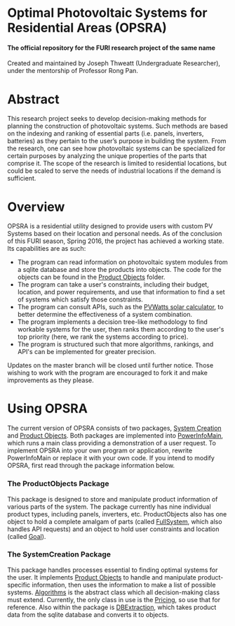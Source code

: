 # Optimal Photovoltaic Systems for Residential Areas (OPSRA)
#### The official repository for the FURI research project of the same name
Created and maintained by Joseph Thweatt (Undergraduate Researcher), under the mentorship of Professor Rong Pan.

# Abstract
This research project seeks to develop decision-making methods for planning the construction of photovoltaic systems. Such methods are based on the indexing and ranking of essential parts (i.e. panels, inverters, batteries) as they pertain to the user’s purpose in building the system. From the research, one can see how photovoltaic systems can be specialized for certain purposes by analyzing the unique properties of the parts that comprise it. The scope of the research is limited to residential locations, but could be scaled to serve the needs of industrial locations if the demand is sufficient.

# Overview
OPSRA is a residential utility designed to provide users with custom PV Systems based on their location and personal needs. As of the conclusion of this FURI season, Spring 2016, the project has achieved a working state. Its capabilities are as such:
* The program can read information on photovoltaic system modules from a sqlite database and store the products into objects. The code for the objects can be found in the [Product Objects] folder.
* The program can take a user's constraints, including their budget, location, and power requirements, and use that information to find a set of systems which satisfy those constraints.
* The program can consult APIs, such as the [PVWatts solar calculator], to better determine the effectiveness of a system combination.
* The program implements a decision tree-like methodology to find workable systems for the user, then ranks them according to the user's top priority (here, we rank the systems according to price).
* The program is structured such that more algorithms, rankings, and API's can be implemented for greater precision.

Updates on the master branch will be closed until further notice. Those wishing to work with the program are encouraged to fork it and make improvements as they please.

# Using OPSRA
The current version of OPSRA consists of two packages, [System Creation] and [Product Objects]. Both packages are implemented into [PowerInfoMain], which runs a main class providing a demonstration of a user request. To implement OPSRA into your own program or application, rewrite PowerInfoMain or replace it with your own code. If you intend to modify OPSRA, first read through the package information below.

### The ProductObjects Package
This package is designed to store and manipulate product information of various parts of the system. The package currently has nine individual product types, including panels, inverters, etc. ProductObjects also has one object to hold a complete amalgam of parts (called [FullSystem], which also handles API requests) and an object to hold user constraints and location (called [Goal]). 

### The SystemCreation Package
This package handles processes essential to finding optimal systems for the user. It implements [Product Objects] to handle and manipulate product-specific information, then uses the information to make a list of possible systems. [Algorithms] is the abstract class which all decision-making class must extend. Currently, the only class in use is the [Pricing], so use that for reference. Also within the package is [DBExtraction], which takes product data from the sqlite database and converts it to objects.



[System Creation]: </src/SystemCreation>
[Product Objects]: </src/ProductObjects>
[PowerInfoMain]: </src/PowerInfoMain.java>
[FullSystem]: </src/ProductObjects/FullSystem.java>
[Goal]: </src/ProductObjects/Goal.java>
[DBExtraction]: </src/SystemCreation/DBExtraction.java>
[Algorithms]: </src/SystemCreation/Algorithms.java>
[Pricing]: </src/SystemCreation/Pricing.java>
[PVWatts solar calculator]: <https://developer.nrel.gov/docs/solar/pvwatts-v5/>
